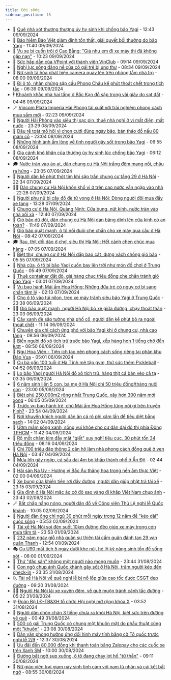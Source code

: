 ```yaml
---
title: Đời sống
sidebar_position: 18
---
```


<!-- dantri-doi-song:START -->
- 🥳 [Quê nhà xót thương thượng úy hy sinh khi chống bão Yagi](https://dantri.com.vn/doi-song/que-nha-xot-thuong-thuong-uy-hy-sinh-khi-chong-bao-yagi-20240909190439106.htm) - 12:43 09/09/2024
- 🌁 [Bảo hiểm Bảo Việt giám định tổn thất, giải quyết bồi thường do bão Yagi](https://dantri.com.vn/doi-song/bao-hiem-bao-viet-giam-dinh-ton-that-giai-quyet-boi-thuong-do-bao-yagi-20240909170047347.htm) - 11:40 09/09/2024
- 👀 [Vụ xe bị cuốn trôi ở Cao Bằng: &quot;Giá như em đi xe máy thì đã không gặp nạn&quot;](https://dantri.com.vn/doi-song/vu-xe-bi-cuon-troi-o-cao-bang-gia-nhu-em-di-xe-may-thi-da-khong-gap-nan-20240909171047396.htm) - 10:23 09/09/2024
- 🐻 [Sức hấp dẫn của VPoint với thành viên VinClub](https://dantri.com.vn/doi-song/suc-hap-dan-cua-vpoint-voi-thanh-vien-vinclub-20240909161019965.htm) - 09:14 09/09/2024
- 🦅 [Nghị lực sống  đáng nể của cô gái trẻ bị ung thư](https://dantri.com.vn/doi-song/nghi-luc-song-dang-ne-cua-co-gai-tre-bi-ung-thu-20240907165828142.htm) - 08:34 09/09/2024
- 🦩 [Nữ sinh tá hỏa phát hiện camera quay lén trên phòng tắm nhà trọ](https://dantri.com.vn/doi-song/nu-sinh-ta-hoa-phat-hien-camera-quay-len-tren-phong-tam-nha-tro-20240909130005232.htm) - 08:00 09/09/2024
- 🦏 [Đi ô tô, nhân chứng sập cầu Phong Châu kể phút thoát chết trong tích tắc](https://dantri.com.vn/doi-song/di-o-to-nhan-chung-sap-cau-phong-chau-ke-phut-thoat-chet-trong-tich-tac-20240909130613635.htm) - 06:39 09/09/2024
- 🕴 [Khoảnh khắc nhà hai tầng ở Bắc Kạn đổ sập trong vài giây do sạt đất](https://dantri.com.vn/doi-song/khoanh-khac-nha-hai-tang-o-bac-kan-do-sap-trong-vai-giay-do-sat-dat-20240909113635963.htm) - 04:46 09/09/2024
- 🪄 [Vincom Plaza Imperia Hải Phòng tái xuất với trải nghiệm phong cách mua sắm mới](https://dantri.com.vn/doi-song/vincom-plaza-imperia-hai-phong-tai-xuat-voi-trai-nghiem-phong-cach-mua-sam-moi-20240909091149109.htm) - 02:23 09/09/2024
- 🚦 [Người Hải Phòng vào siêu thị sạc pin, thuê nhà nghỉ ở vì mất điện, mất nước](https://dantri.com.vn/doi-song/nguoi-hai-phong-vao-sieu-thi-sac-pin-thue-nha-nghi-o-vi-mat-dien-mat-nuoc-20240908231423711.htm) - 23:29 08/09/2024
- 🤔 [Dâu rể toát mồ hôi vì chọn cưới đúng ngày bão, bán tháo đồ nấu 80 mâm cỗ](https://dantri.com.vn/doi-song/dau-re-toat-mo-hoi-vi-chon-cuoi-dung-ngay-bao-ban-thao-do-nau-80-mam-co-20240908195653175.htm) - 23:04 08/09/2024
- 🚦 [Những hình ảnh ấm lòng về tình người gây sốt trong bão Yagi](https://dantri.com.vn/doi-song/nhung-hinh-anh-am-long-ve-tinh-nguoi-gay-sot-trong-bao-yagi-20240908123940471.htm) - 06:55 08/09/2024
- 🐎 [Gia cảnh khó khăn của thượng úy hy sinh lúc chống bão Yagi](https://dantri.com.vn/doi-song/gia-canh-kho-khan-cua-thuong-uy-hy-sinh-luc-chong-bao-yagi-20240908131028519.htm) - 06:12 08/09/2024
- 🎓 [Nước tràn vào ào ạt, dân chung cư Hà Nội trắng đêm mang nồi, chậu ra hứng](https://dantri.com.vn/doi-song/nuoc-tran-vao-ao-at-dan-chung-cu-ha-noi-trang-dem-mang-noi-chau-ra-hung-20240907230353744.htm) - 23:05 07/09/2024
- 🐘 [Người dân kể phút thót tim khi sập trần chung cư tầng 29 ở Hà Nội](https://dantri.com.vn/doi-song/nguoi-dan-ke-phut-thot-tim-khi-sap-tran-chung-cu-tang-29-o-ha-noi-20240907233144815.htm) - 22:34 07/09/2024
- 🧑‍🏫 [Dân chung cư Hà Nội khốn khổ vì ở trên cao nước vẫn ngập vào nhà](https://dantri.com.vn/doi-song/dan-chung-cu-ha-noi-khon-kho-vi-o-tren-cao-nuoc-van-ngap-vao-nha-20240907233309773.htm) - 22:28 07/09/2024
- 🦒 [Người phụ nữ bị cây đổ đè tử vong ở Hà Nội: Dòng người đội mưa đẩy xe tang](https://dantri.com.vn/doi-song/nguoi-phu-nu-bi-cay-do-de-tu-vong-o-ha-noi-dong-nguoi-doi-mua-day-xe-tang-20240907182609213.htm) - 13:28 07/09/2024
- 🧰 [Chung cư ở Hà Nội, Quảng Ninh: Cửa bung, nứt kính, nước tràn vào nhà xối xả](https://dantri.com.vn/doi-song/chung-cu-o-ha-noi-quang-ninh-cua-bung-nut-kinh-nuoc-tran-vao-nha-xoi-xa-20240907174555590.htm) - 12:40 07/09/2024
- 🧐 [Gió bão dữ dội, dân chung cư Hà Nội dán băng dính lên cửa kính có an toàn?](https://dantri.com.vn/doi-song/gio-bao-du-doi-dan-chung-cu-ha-noi-dan-bang-dinh-len-cua-kinh-co-an-toan-20240907182913084.htm) - 11:49 07/09/2024
- 🌮 [Gió bão quật mạnh, ô tô nối đuôi che chắn cho xe máy qua cầu ở Hà Nội](https://dantri.com.vn/doi-song/gio-bao-quat-manh-o-to-noi-duoi-che-chan-cho-xe-may-qua-cau-o-ha-noi-20240907153022436.htm) - 08:42 07/09/2024
- 🎓 [Rau, thịt dồi dào ở chợ, siêu thị Hà Nội: Hết cảnh chen chúc mua hàng](https://dantri.com.vn/doi-song/rau-thit-doi-dao-o-cho-sieu-thi-ha-noi-het-canh-chen-chuc-mua-hang-20240907135144713.htm) - 07:05 07/09/2024
- 🚀 [Biệt thự, chung cư ở Hà Nội đắp bao cát, dựng vách chống gió bão](https://dantri.com.vn/doi-song/biet-thu-chung-cu-o-ha-noi-dap-bao-cat-dung-vach-chong-gio-bao-20240907123503863.htm) - 05:55 07/09/2024
- 🤖 [Nhà cửa, ô tô bị bão Yagi cuốn bay lên trời như món đồ chơi ở Trung Quốc](https://dantri.com.vn/doi-song/nha-cua-o-to-bi-bao-yagi-cuon-bay-len-troi-nhu-mon-do-choi-o-trung-quoc-20240907124728290.htm) - 05:49 07/09/2024
- 🤩 [Thuê container đắt đỏ, giá hàng chục triệu đồng che chắn tránh gió bão Yagi](https://dantri.com.vn/doi-song/thue-container-dat-do-gia-hang-chuc-trieu-dong-che-chan-tranh-gio-bao-yagi-20240907092918581.htm) - 03:01 07/09/2024
- 👹 [Vụ bạo hành Mái ấm Hoa Hồng: Những đứa trẻ có nguy cơ bị sang chấn tâm lý](https://dantri.com.vn/doi-song/vu-bao-hanh-mai-am-hoa-hong-nhung-dua-tre-co-nguy-co-bi-sang-chan-tam-ly-20240906161122905.htm) - 02:13 07/09/2024
- 🦩 [Cho ô tô vào túi nilon, treo xe máy tránh siêu bão Yagi ở Trung Quốc](https://dantri.com.vn/doi-song/cho-o-to-vao-tui-nilon-treo-xe-may-tranh-sieu-bao-yagi-o-trung-quoc-20240906221545059.htm) - 23:38 06/09/2024
- 🧑‍🏫 [Gió bão quật mạnh, người Hà Nội bỏ xe giữa đường, chạy thoát thân](https://dantri.com.vn/doi-song/gio-bao-quat-manh-nguoi-ha-noi-bo-xe-giua-duong-chay-thoat-than-20240906222115958.htm) - 23:03 06/09/2024
- 🌈 [Cây xanh đè sập tường nhà phố cổ, người dân kể phút bò ra ngoài thoát chết](https://dantri.com.vn/doi-song/cay-xanh-de-sap-tuong-nha-pho-co-nguoi-dan-ke-phut-bo-ra-ngoai-thoat-chet-20240906180646482.htm) - 11:14 06/09/2024
- 💃 [Chuyên gia chỉ cách ứng phó với bão Yagi khi ở chung cư, nhà cao tầng](https://dantri.com.vn/doi-song/chuyen-gia-chi-cach-ung-pho-voi-bao-yagi-khi-o-chung-cu-nha-cao-tang-20240906152843025.htm) - 08:56 06/09/2024
- 💂 [Biển người đổ xô tích trữ trước bão Yagi, xếp hàng hơn 1 tiếng chờ đến lượt](https://dantri.com.vn/doi-song/bien-nguoi-do-xo-tich-tru-truoc-bao-yagi-xep-hang-hon-1-tieng-cho-den-luot-20240906153024990.htm) - 08:50 06/09/2024
- 🦏 [Ngự Hoa Viên - Tiện ích tạo nên phong cách sống riêng tại phân khu Đảo Vua](https://dantri.com.vn/doi-song/ngu-hoa-vien-tien-ich-tao-nen-phong-cach-song-rieng-tai-phan-khu-dao-vua-20240906114339035.htm) - 05:01 06/09/2024
- 🤡 [Cụ bà gần 100 tuổi ở Hà Tĩnh mê tập gym, thử sức thêm Pickleball](https://dantri.com.vn/doi-song/cu-ba-gan-100-tuoi-o-ha-tinh-me-tap-gym-thu-suc-them-pickleball-20240906111619950.htm) - 04:52 06/09/2024
- 🫶 [Lo bão Yagi người Hà Nội đổ xô tích trữ, hàng thịt cá bán vèo cả tạ](https://dantri.com.vn/doi-song/lo-bao-yagi-nguoi-ha-noi-do-xo-tich-tru-hang-thit-ca-ban-veo-ca-ta-20240906102550544.htm) - 03:35 06/09/2024
- 💪 [6 năm sinh liền 5 con, bà mẹ ở Hà Nội chi 50 triệu đồng/tháng nuôi con](https://dantri.com.vn/doi-song/6-nam-sinh-lien-5-con-ba-me-o-ha-noi-chi-50-trieu-dongthang-nuoi-con-20240904162035921.htm) - 23:00 05/09/2024
- 🦅 [Biệt phủ 250.000m2 rộng nhất Trung Quốc, xây hơn 300 năm mới xong](https://dantri.com.vn/doi-song/biet-phu-250000m2-rong-nhat-trung-quoc-xay-hon-300-nam-moi-xong-20240905124402387.htm) - 06:05 05/09/2024
- 🧠 [Trước vụ bạo hành trẻ, chủ Mái ấm Hoa Hồng từng nói gì trên truyền hình?](https://dantri.com.vn/doi-song/truoc-vu-bao-hanh-tre-chu-mai-am-hoa-hong-tung-noi-gi-tren-truyen-hinh-20240904211532048.htm) - 23:54 04/09/2024
- 🦅 [Nơi khuyến khích người dân ăn cá rô phi xâm lấn để tiêu diệt bằng sạch](https://dantri.com.vn/doi-song/noi-khuyen-khich-nguoi-dan-an-ca-ro-phi-xam-lan-de-tieu-diet-bang-sach-20240904155404878.htm) - 14:02 04/09/2024
- 💪 [Ươm mầm sống xanh, sống vui khỏe cho cư dân đại đô thị phía Đông TPHCM](https://dantri.com.vn/doi-song/uom-mam-song-xanh-song-vui-khoe-cho-cu-dan-dai-do-thi-phia-dong-tphcm-20240904183250018.htm) - 11:42 04/09/2024
- 🧐 [Rộ mốt châm kim đầy mặt &quot;giết&quot; suy nghĩ tiêu cực, 30 phút tốn 34 triệu đồng](https://dantri.com.vn/doi-song/ro-mot-cham-kim-day-mat-giet-suy-nghi-tieu-cuc-30-phut-ton-34-trieu-dong-20240904150101984.htm) - 08:16 04/09/2024
- 👀 [Chi 700 triệu đập thông 2 căn hộ làm nhà phong cách đồng quê ở ven Hà Nội](https://dantri.com.vn/doi-song/chi-700-trieu-dap-thong-2-can-ho-lam-nha-phong-cach-dong-que-o-ven-ha-noi-20240904104108003.htm) - 03:47 04/09/2024
- 🎉 [Mưa lớn gây ngập, cá sấu dài 4m bò khắp thành phố ở Ấn Độ](https://dantri.com.vn/doi-song/mua-lon-gay-ngap-ca-sau-dai-4m-bo-khap-thanh-pho-o-an-do-20240903180504006.htm) - 02:44 04/09/2024
- 💂 [Hải sản Na Uy - Hương vị Bắc Âu thăng hoa trong nền ẩm thực Việt](https://dantri.com.vn/doi-song/hai-san-na-uy-huong-vi-bac-au-thang-hoa-trong-nen-am-thuc-viet-20240831100115812.htm) - 02:00 04/09/2024
- 🚀 [Xe bung cửa khiến tiền rơi đầy đường, người dân giúp nhặt trả tài xế](https://dantri.com.vn/doi-song/xe-bung-cua-khien-tien-roi-day-duong-nguoi-dan-giup-nhat-tra-tai-xe-20240902173407839.htm) - 23:15 03/09/2024
- 👹 [Gia đình ở Hà Nội mặc áo cờ đỏ sao vàng đi khắp Việt Nam chụp ảnh](https://dantri.com.vn/doi-song/gia-dinh-o-ha-noi-mac-ao-co-do-sao-vang-di-khap-viet-nam-chup-anh-20240902184102038.htm) - 23:43 02/09/2024
- 🪄 [Bất chấp nắng nóng, người dân đổ về Công viên Thủ Lệ nghỉ lễ Quốc khánh](https://dantri.com.vn/doi-song/bat-chap-nang-nong-nguoi-dan-do-ve-cong-vien-thu-le-nghi-le-quoc-khanh-20240902170533013.htm) - 10:05 02/09/2024
- 🌁 [Người đàn ông chỉ ngủ 30 phút mỗi ngày trong 12 năm để &quot;kéo dài&quot; cuộc sống](https://dantri.com.vn/doi-song/nguoi-dan-ong-chi-ngu-30-phut-moi-ngay-trong-12-nam-de-keo-dai-cuoc-song-20240901162515942.htm) - 05:53 02/09/2024
- 🌋 [Tài xế Hà Nội soi đèn suốt 10km đường đèo giúp xe máy trong cơn mưa tầm tã](https://dantri.com.vn/doi-song/tai-xe-ha-noi-soi-den-suot-10km-duong-deo-giup-xe-may-trong-con-mua-tam-ta-20240901233902273.htm) - 23:53 01/09/2024
- 🦆 [232 năm ngày giỗ nhà quân sự thiên tài cầm quân đánh tan 29 vạn quân Thanh](https://dantri.com.vn/doi-song/232-nam-ngay-gio-nha-quan-su-thien-tai-cam-quan-danh-tan-29-van-quan-thanh-20240901150735535.htm) - 12:54 01/09/2024
- 🎭 [Cụ U90 mất tích 5 ngày dưới khe núi, hé lộ kỹ năng sinh tồn để sống sót](https://dantri.com.vn/doi-song/cu-u90-mat-tich-5-ngay-duoi-khe-nui-he-lo-ky-nang-sinh-ton-de-song-sot-20240829165628424.htm) - 06:00 01/09/2024
- 🤡 [Thứ &quot;đặc sản&quot; không một người nào mong muốn](https://dantri.com.vn/doi-song/thu-dac-san-khong-mot-nguoi-nao-mong-muon-20240830120633432.htm) - 23:44 31/08/2024
- 🦩 [Con ngõ chụp ảnh Quốc khánh gây sốt ở Hà Nội, trăm người kéo đến check-in](https://dantri.com.vn/doi-song/con-ngo-chup-anh-quoc-khanh-gay-sot-o-ha-noi-tram-nguoi-keo-den-check-in-20240831170244195.htm) - 23:35 31/08/2024
- 🌜 [Tài xế Hà Nội về quê nghỉ lễ bị nổ lốp giữa cao tốc được CSGT dẹp đường](https://dantri.com.vn/doi-song/tai-xe-ha-noi-ve-que-nghi-le-bi-no-lop-giua-cao-toc-duoc-csgt-dep-duong-20240831160153169.htm) - 09:20 31/08/2024
- 🧑‍🏫 [Người Hà Nội lái xe xuyên đêm, về quê muộn tránh cảnh tắc đường](https://dantri.com.vn/doi-song/nguoi-ha-noi-lai-xe-xuyen-dem-ve-que-muon-tranh-canh-tac-duong-20240831111833498.htm) - 05:22 31/08/2024
- 🤓 [Đoàn Bộ LĐ-TB&amp;XH tổ chức Hội nghị mở rộng khóa X](https://dantri.com.vn/doi-song/doan-bo-ld-tbxh-to-chuc-hoi-nghi-mo-rong-khoa-x-20240831093048956.htm) - 03:52 31/08/2024
- 🤗 [Người dân chôn chân 3 tiếng chưa ra khỏi Hà Nội, kiệt sức trên đường về quê](https://dantri.com.vn/doi-song/nguoi-dan-chon-chan-3-tieng-chua-ra-khoi-ha-noi-kiet-suc-tren-duong-ve-que-20240830235752938.htm) - 00:49 31/08/2024
- 🦒 [500 cô gái Trung Quốc có chung một khuôn mặt do phẫu thuật cùng một &quot;khuôn&quot;](https://dantri.com.vn/doi-song/500-co-gai-trung-quoc-co-chung-mot-khuon-mat-do-phau-thuat-cung-mot-khuon-20240830160732064.htm) - 23:08 30/08/2024
- 💂 [Dân văn phòng hưởng ứng đổi hình máy tính bằng cờ Tổ quốc trước nghỉ lễ 2/9](https://dantri.com.vn/doi-song/dan-van-phong-huong-ung-doi-hinh-may-tinh-bang-co-to-quoc-truoc-nghi-le-29-20240830185812609.htm) - 12:37 30/08/2024
- 🚀 [Ưu đãi đến 80.000 đồng khi thanh toán bằng Zalopay cho các cuốc xe trên Xanh SM](https://dantri.com.vn/doi-song/uu-dai-den-80000-dong-khi-thanh-toan-bang-zalopay-cho-cac-cuoc-xe-tren-xanh-sm-20240830150314511.htm) - 10:00 30/08/2024
- 🐲 [Đường bất ngờ sụp xuống, ô tô đang chạy lọt hố &quot;tử thần&quot;](https://dantri.com.vn/doi-song/duong-bat-ngo-sup-xuong-o-to-dang-chay-lot-ho-tu-than-20240830134836890.htm) - 09:11 30/08/2024
- 🎡 [Nữ giáo viên trại giam nảy sinh tình cảm với nam tù nhân và cái kết bất ngờ](https://dantri.com.vn/doi-song/nu-giao-vien-trai-giam-nay-sinh-tinh-cam-voi-nam-tu-nhan-va-cai-ket-bat-ngo-20240830154716358.htm) - 08:55 30/08/2024<!-- dantri-doi-song:END -->
